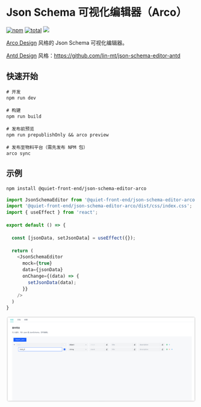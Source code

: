 # Json Schema 可视化编辑器（Arco）

[![npm](https://img.shields.io/npm/v/@quiet-front-end/json-schema-editor-arco.svg)](https://www.npmjs.com/package/@quiet-front-end/json-schema-editor-arco)
[![total](https://img.shields.io/npm/dt/@quiet-front-end/json-schema-editor-arco.svg)](https://img.shields.io/npm/dt/@quiet-front-end/json-schema-editor-arco.svg)
![](https://img.shields.io/badge/license-MIT-000000.svg)

[Arco Design](https://arco.design/) 风格的 Json Schema 可视化编辑器。

[Antd Design](https://ant.design/) 风格：https://github.com/lin-mt/json-schema-editor-antd

## 快速开始

```
# 开发
npm run dev

# 构建
npm run build

# 发布前预览
npm run prepublishOnly && arco preview

# 发布至物料平台（需先发布 NPM 包）
arco sync
```

## 示例

```shell
npm install @quiet-front-end/json-schema-editor-arco
```

```typescript jsx
import JsonSchemaEditor from '@quiet-front-end/json-schema-editor-arco';
import '@quiet-front-end/json-schema-editor-arco/dist/css/index.css';
import { useEffect } from 'react';

export default () => {

  const [jsonData, setJsonData] = useEffect({});

  return (
    <JsonSchemaEditor
      mock={true}
      data={jsonData}
      onChange={(data) => {
        setJsonData(data);
      }}
    />
  )
}
```

![示例](./image/img.png)

